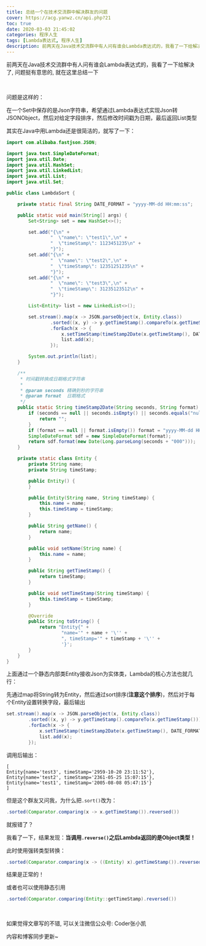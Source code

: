 ```yaml
---
title: 总结一个在技术交流群中解决群友的问题
cover: https://acg.yanwz.cn/api.php?21
toc: true
date: 2020-03-03 21:45:02
categories: 程序人生
tags: [Lambda表达式, 程序人生]
description: 前两天在Java技术交流群中有人问有谁会Lambda表达式的，我看了一下给解决了, 问题挺有意思的, 就在这里总结一下
---
```


前两天在Java技术交流群中有人问有谁会Lambda表达式的，我看了一下给解决了, 问题挺有意思的, 就在这里总结一下

<br/>

<!--more-->

问题是这样的：

在一个Set中保存的是Json字符串，希望通过Lambda表达式实现Json转JSONObject，然后对给定字段排序，然后修改时间戳为日期，最后返回List类型

其实在Java中用Lambda还是很简洁的，就写了一下：

```java
import com.alibaba.fastjson.JSON;

import java.text.SimpleDateFormat;
import java.util.Date;
import java.util.HashSet;
import java.util.LinkedList;
import java.util.List;
import java.util.Set;

public class LambdaSort {

    private static final String DATE_FORMAT = "yyyy-MM-dd HH:mm:ss";

    public static void main(String[] args) {
        Set<String> set = new HashSet<>();

        set.add("{\n" +
                "  \"name\": \"test1\",\n" +
                "  \"timeStamp\": 1123451235\n" +
                "}");
        set.add("{\n" +
                "  \"name\": \"test2\",\n" +
                "  \"timeStamp\": 12351251235\n" +
                "}");
        set.add("{\n" +
                "  \"name\": \"test3\",\n" +
                "  \"timeStamp\": 31235123512\n" +
                "}");

        List<Entity> list = new LinkedList<>();

        set.stream().map(x -> JSON.parseObject(x, Entity.class))
                .sorted((x, y) -> y.getTimeStamp().compareTo(x.getTimeStamp()))
                .forEach(x -> {
                    x.setTimeStamp(timeStamp2Date(x.getTimeStamp(), DATE_FORMAT));
                    list.add(x);
                });

        System.out.println(list);
    }

    /**
     * 时间戳转换成日期格式字符串
     *
     * @param seconds 精确到秒的字符串
     * @param format  日期格式
     */
    public static String timeStamp2Date(String seconds, String format) {
        if (seconds == null || seconds.isEmpty() || seconds.equals("null")) {
            return "";
        }
        if (format == null || format.isEmpty()) format = "yyyy-MM-dd HH:mm:ss";
        SimpleDateFormat sdf = new SimpleDateFormat(format);
        return sdf.format(new Date(Long.parseLong(seconds + "000")));
    }

    private static class Entity {
        private String name;
        private String timeStamp;

        public Entity() {
        }

        public Entity(String name, String timeStamp) {
            this.name = name;
            this.timeStamp = timeStamp;
        }

        public String getName() {
            return name;
        }

        public void setName(String name) {
            this.name = name;
        }

        public String getTimeStamp() {
            return timeStamp;
        }

        public void setTimeStamp(String timeStamp) {
            this.timeStamp = timeStamp;
        }

        @Override
        public String toString() {
            return "Entity{" +
                    "name='" + name + '\'' +
                    ", timeStamp='" + timeStamp + '\'' +
                    '}';
        }
    }
}
```

上面通过一个静态内部类Entity接收Json为实体类，Lambda的核心方法也就几行：

先通过map将String转为Entity，然后通过sort排序(**注意这个排序**)，然后对于每个Entity设置转换字段，最后输出

```java
set.stream().map(x -> JSON.parseObject(x, Entity.class))
        .sorted((x, y) -> y.getTimeStamp().compareTo(x.getTimeStamp()))
        .forEach(x -> {
            x.setTimeStamp(timeStamp2Date(x.getTimeStamp(), DATE_FORMAT));
            list.add(x);
        });
```

调用后输出：

```
[
Entity{name='test3', timeStamp='2959-10-20 23:11:52'}, 
Entity{name='test2', timeStamp='2361-05-25 15:07:15'}, 
Entity{name='test1', timeStamp='2005-08-08 05:47:15'}
]
```

但是这个群友又问我，为什么把`.sort()`改为：

```java
.sorted(Comparator.comparing(x -> x.getTimeStamp()).reversed())
```

就报错了？

我看了一下，结果发现：**当调用`.reverse()`之后Lambda返回的是Object类型！**

此时使用强转类型转换：

```java
.sorted(Comparator.comparing(x -> ((Entity) x).getTimeStamp()).reversed())
```

结果是正常的！

或者也可以使用静态引用

```java
.sorted(Comparator.comparing(Entity::getTimeStamp).reversed())
```

<br/>

如果觉得文章写的不错, 可以关注微信公众号: Coder张小凯

内容和博客同步更新~

<br/>